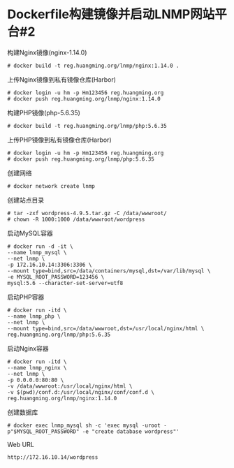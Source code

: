 # Dockerfile构建镜像并启动LNMP网站平台#2

构建Nginx镜像(nginx-1.14.0)
    
    # docker build -t reg.huangming.org/lnmp/nginx:1.14.0 .

上传Nginx镜像到私有镜像仓库(Harbor)
    
    # docker login -u hm -p Hm123456 reg.huangming.org
    # docker push reg.huangming.org/lnmp/nginx:1.14.0
 
 
构建PHP镜像(php-5.6.35)
    
    # docker build -t reg.huangming.org/lnmp/php:5.6.35

上传PHP镜像到私有镜像仓库(Harbor)
    
    # docker login -u hm -p Hm123456 reg.huangming.org
    # docker push reg.huangming.org/lnmp/php:5.6.35


创建网络
    
    # docker network create lnmp


创建站点目录
    
    # tar -zxf wordpress-4.9.5.tar.gz -C /data/wwwroot/
    # chown -R 1000:1000 /data/wwwroot/wordpress


启动MySQL容器
    
    # docker run -d -it \
    --name lnmp_mysql \
    --net lnmp \
    -p 172.16.10.14:3306:3306 \
    --mount type=bind,src=/data/containers/mysql,dst=/var/lib/mysql \
    -e MYSQL_ROOT_PASSWORD=123456 \
    mysql:5.6 --character-set-server=utf8


启动PHP容器
    
    # docker run -itd \
    --name lnmp_php \
    --net lnmp \
    --mount type=bind,src=/data/wwwroot,dst=/usr/local/nginx/html \
    reg.huangming.org/lnmp/php:5.6.35


启动Nginx容器
    
    # docker run -itd \
    --name lnmp_nginx \
    --net lnmp \
    -p 0.0.0.0:80:80 \
    -v /data/wwwroot:/usr/local/nginx/html \
    -v $(pwd)/conf.d:/usr/local/nginx/conf/conf.d \
    reg.huangming.org/lnmp/nginx:1.14.0


创建数据库
    
    # docker exec lnmp_mysql sh -c 'exec mysql -uroot -p"$MYSQL_ROOT_PASSWORD" -e "create database wordpress"'


Web URL
    
    http://172.16.10.14/wordpress
